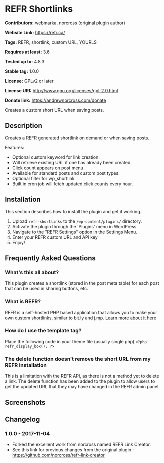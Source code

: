 # REFR Shortlinks #
**Contributors:** webmarka, norcross (original plugin author)

**Website Link:** https://refr.ca/

**Tags:** REFR, shortlink, custom URL, YOURLS

**Requires at least:** 3.6

**Tested up to:** 4.8.3

**Stable tag:** 1.0.0

**License:** GPLv2 or later

**License URI:** http://www.gnu.org/licenses/gpl-2.0.html

**Donate link:** https://andrewnorcross.com/donate


Creates a custom short URL when saving posts.

## Description ##

Creates a REFR generated shortlink on demand or when saving posts.

Features:

*   Optional custom keyword for link creation.
*   Will retrieve existing URL if one has already been created.
*   Click count appears on post menu
*   Available for standard posts and custom post types.
*   Optional filter for wp_shortlink
*   Built in cron job will fetch updated click counts every hour.

## Installation ##

This section describes how to install the plugin and get it working.

1. Upload `refr-shortlinks` to the `/wp-content/plugins/` directory.
2. Activate the plugin through the 'Plugins' menu in WordPress.
3. Navigate to the "REFR Settings" option in the Settings Menu.
4. Enter your REFR custom URL and API key
5. Enjoy!

## Frequently Asked Questions ##


### What's this all about? ###

This plugin creates a shortlink (stored in the post meta table) for each post that can be used in sharing buttons, etc.

### What is REFR? ###

REFR is a self-hosted PHP based application that allows you to make your own custom shortlinks, similar to bit.ly and j.mp. [Learn more about it here](http://refr.org/ "REFR download")

### How do I use the template tag? ###

Place the following code in your theme file (usually single.php) `<?php refr_display_box(); ?>`

### The delete function doesn't remove the short URL from my REFR installation ###

This is a limitation with the REFR API, as there is not a method yet to delete a link. The delete function has been added to the plugin to allow users to get the updated URL that they may have changed in the REFR admin panel

## Screenshots ##


## Changelog ##

### 1.0.0 - 2017-11-04 ###
* Forked the excellent work from norcross named REFR Link Creator.
* See this link for previous changes from the original plugin : https://github.com/norcross/refr-link-creator


